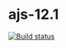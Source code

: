 # ajs-12.1

[![Build status](https://ci.appveyor.com/api/projects/status/fh83a1mqck842ls3?svg=true)](https://ci.appveyor.com/project/i-hit/ajs-12-1)
